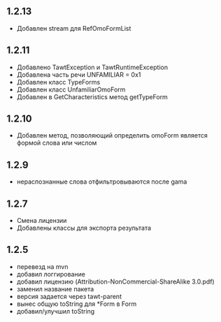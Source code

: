 1.2.13
--
- Добавлен stream для RefOmoFormList

1.2.11
--
- Добавлено TawtException и TawtRuntimeException
- Добавлена часть речи UNFAMILIAR = 0x1
- Добавлен класс TypeForms
- Добавлен класс UnfamiliarOmoForm
- Добавлен в GetCharacteristics метод getTypeForm

1.2.10
--
- Добавлен метод, позволяющий определить omoForm является формой слова или числом

1.2.9
--
- нераспознанные слова отфильтровываются после gama

1.2.7
-----------------------------
- Смена лицензии
- Добавлены классы для экспорта результата

1.2.5
------------------------------
- перевезд на mvn
- добавил логгирование
- добавил лицензию (Attribution-NonCommercial-ShareAlike 3.0.pdf)
- заменил название пакета
- версия задается через tawt-parent
- вынес общую toString для *Form в Form
- добавил/улучшил toString